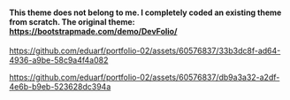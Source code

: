 #### This theme does not belong to me. I completely coded an existing theme from scratch. The original theme: https://bootstrapmade.com/demo/DevFolio/

https://github.com/eduarf/portfolio-02/assets/60576837/33b3dc8f-ad64-4936-a9be-58c9a4f4a082

https://github.com/eduarf/portfolio-02/assets/60576837/db9a3a32-a2df-4e6b-b9eb-523628dc394a
